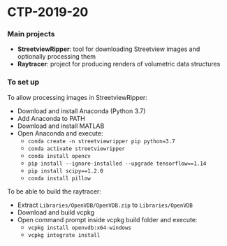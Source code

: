 # CTP-2019-20

### Main projects
- **StreetviewRipper**: tool for downloading Streetview images and optionally processing them
- **Raytracer**: project for producing renders of volumetric data structures

### To set up
To allow processing images in StreetviewRipper:

- Download and install Anaconda (Python 3.7)
- Add Anaconda to PATH
- Download and install MATLAB
- Open Anaconda and execute:
    - `conda create -n streetviewripper pip python=3.7`
    - `conda activate streetviewripper`
    - `conda install opencv`
    - `pip install --ignore-installed --upgrade tensorflow==1.14`
    - `pip install scipy==1.2.0`
    - `conda install pillow`
    
To be able to build the raytracer:

- Extract `Libraries/OpenVDB/OpenVDB.zip` to `Libraries/OpenVDB`
- Download and build vcpkg
- Open command prompt inside vcpkg build folder and execute:
    - `vcpkg install openvdb:x64-windows`
    - `vcpkg integrate install`

